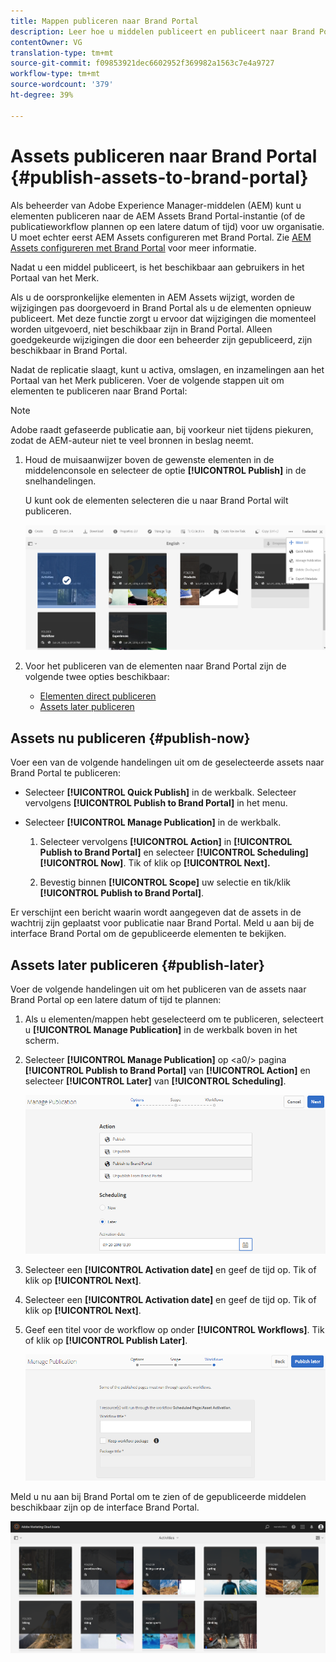 ```yaml
---
title: Mappen publiceren naar Brand Portal
description: Leer hoe u middelen publiceert en publiceert naar Brand Portal.
contentOwner: VG
translation-type: tm+mt
source-git-commit: f09853921dec6602952f369982a1563c7e4a9727
workflow-type: tm+mt
source-wordcount: '379'
ht-degree: 39%

---
```



# Assets publiceren naar Brand Portal {#publish-assets-to-brand-portal}

Als beheerder van Adobe Experience Manager-middelen (AEM) kunt u elementen publiceren naar de AEM Assets Brand Portal-instantie (of de publicatieworkflow plannen op een latere datum of tijd) voor uw organisatie. U moet echter eerst AEM Assets configureren met Brand Portal. Zie [AEM Assets configureren met Brand Portal](configure-aem-assets-with-brand-portal.md) voor meer informatie.

Nadat u een middel publiceert, is het beschikbaar aan gebruikers in het Portaal van het Merk.

Als u de oorspronkelijke elementen in AEM Assets wijzigt, worden de wijzigingen pas doorgevoerd in Brand Portal als u de elementen opnieuw publiceert. Met deze functie zorgt u ervoor dat wijzigingen die momenteel worden uitgevoerd, niet beschikbaar zijn in Brand Portal. Alleen goedgekeurde wijzigingen die door een beheerder zijn gepubliceerd, zijn beschikbaar in Brand Portal.

Nadat de replicatie slaagt, kunt u activa, omslagen, en inzamelingen aan het Portaal van het Merk publiceren. Voer de volgende stappen uit om elementen te publiceren naar Brand Portal:

>[!NOTE]
>
>Adobe raadt gefaseerde publicatie aan, bij voorkeur niet tijdens piekuren, zodat de AEM-auteur niet te veel bronnen in beslag neemt.

1. Houd de muisaanwijzer boven de gewenste elementen in de middelenconsole en selecteer de optie **[!UICONTROL Publish]** in de snelhandelingen.

   U kunt ook de elementen selecteren die u naar Brand Portal wilt publiceren.

   ![publish2bp-2](assets/publish2bp-2.png)

2. Voor het publiceren van de elementen naar Brand Portal zijn de volgende twee opties beschikbaar:
   * [Elementen direct publiceren](#publish-now)
   * [Assets later publiceren](#publish-later)

## Assets nu publiceren {#publish-now}

Voer een van de volgende handelingen uit om de geselecteerde assets naar Brand Portal te publiceren:

* Selecteer **[!UICONTROL Quick Publish]** in de werkbalk. Selecteer vervolgens **[!UICONTROL Publish to Brand Portal]** in het menu.

* Selecteer **[!UICONTROL Manage Publication]** in de werkbalk.

   1. Selecteer vervolgens **[!UICONTROL Action]** in **[!UICONTROL Publish to Brand Portal]** en selecteer **[!UICONTROL Scheduling]** **[!UICONTROL Now]**. Tik of klik op **[!UICONTROL Next].**

   2. Bevestig binnen **[!UICONTROL Scope]** uw selectie en tik/klik **[!UICONTROL Publish to Brand Portal]**.

Er verschijnt een bericht waarin wordt aangegeven dat de assets in de wachtrij zijn geplaatst voor publicatie naar Brand Portal. Meld u aan bij de interface Brand Portal om de gepubliceerde elementen te bekijken.

## Assets later publiceren {#publish-later}

Voer de volgende handelingen uit om het publiceren van de assets naar Brand Portal op een latere datum of tijd te plannen:

1. Als u elementen/mappen hebt geselecteerd om te publiceren, selecteert u **[!UICONTROL Manage Publication]** in de werkbalk boven in het scherm.
2. Selecteer **[!UICONTROL Manage Publication]** op &lt;a0/> pagina **[!UICONTROL Publish to Brand Portal]** van **[!UICONTROL Action]** en selecteer **[!UICONTROL Later]** van **[!UICONTROL Scheduling]**.

   ![publishlaterbp-1](assets/publishlaterbp-1.png)

3. Selecteer een **[!UICONTROL Activation date]** en geef de tijd op. Tik of klik op **[!UICONTROL Next]**.
4. Selecteer een **[!UICONTROL Activation date]** en geef de tijd op. Tik of klik op **[!UICONTROL Next]**.
5. Geef een titel voor de workflow op onder **[!UICONTROL Workflows]**. Tik of klik op **[!UICONTROL Publish Later]**.

   ![publishworkflow](assets/publishworkflow.png)

Meld u nu aan bij Brand Portal om te zien of de gepubliceerde middelen beschikbaar zijn op de interface Brand Portal.

![bp_631_landing_page](assets/bp_landing_page.png)
